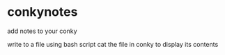 # conkynotes
add notes to your conky

write to a file using bash script 
cat the file in conky to display its contents
